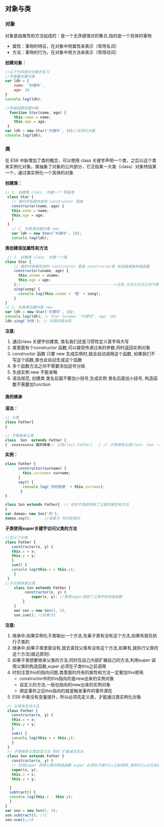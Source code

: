 ## 对象与类

### 对象

对象是由属性和方法组成的：是一个无序键值对的集合,指的是一个具体的事物

- 属性：事物的特征，在对象中用属性来表示（常用名词）
- 方法：事物的行为，在对象中用方法来表示（常用动词）

**创建对象：**

```js
//以下代码是对对象的复习
//字面量创建对象
var ldh = {
    name: '刘德华',
    age: 18
}
console.log(ldh);

//构造函数创建对象
  function Star(name, age) {
    this.name = name;
    this.age = age;
 }
var ldh = new Star('刘德华', 18)//实例化对象
console.log(ldh);	
```

### 类

在 ES6 中新增加了类的概念，可以使用 class 关键字声明一个类，之后以这个类来实例化对象。类抽象了对象的公共部分，它泛指某一大类（class）对象特指某一个，通过类实例化一个具体的对象

**创建类：**

```js
// 1. 创建类 class  创建一个 明星类
 class Star {
   // 类的共有属性放到 constructor 里面
   constructor(name, age) {
   this.name = name;
   this.age = age;
   }
 }
   // 2. 利用类创建对象 new
   var ldh = new Star('刘德华', 18);
   console.log(ldh);
```

**类创建添加属性和方法**

```js
 // 1. 创建类 class  创建一个类
class Star {
    // 类的共有属性放到 constructor 里面 constructor是 构造器或者构造函数
    constructor(uname, age) {
      this.uname = uname;
      this.age = age;
    }//------------------------------------------->注意,方法与方法之间不需要添加逗号
    sing(song) {
      console.log(this.uname + '唱' + song);
    }
}
// 2. 利用类创建对象 new
var ldh = new Star('刘德华', 18);
console.log(ldh); // Star {uname: "刘德华", age: 18}
ldh.sing('冰雨'); // 刘德华唱冰雨
```

**注意:**

1. 通过class 关键字创建类, 类名我们还是习惯性定义首字母大写
2. 类里面有个constructor 函数,可以接受传递过来的参数,同时返回实例对象
3. constructor 函数 只要 new 生成实例时,就会自动调用这个函数, 如果我们不写这个函数,类也会自动生成这个函数
4. 多个函数方法之间不需要添加逗号分隔
5. 生成实例 new 不能省略
6. 语法规范, 创建类 类名后面不要加小括号,生成实例 类名后面加小括号, 构造函数不需要加function

#### 类的继承

**语法：**

```js
// 父类
class Father{   
} 

// 子类继承父类
class  Son  extends Father {  
}  xxxxxxxxxx 类的继承// 父类class Father{   } // 子类继承父类class  Son  extends Father {  }  js
```

**实例：**

```js
class Father {
      constructor(surname) {
        this.surname= surname;
      }
      say() {
        console.log('你的姓是' + this.surname);
       }
}

class Son extends Father{  // 这样子类就继承了父类的属性和方法
}
var damao= new Son('刘');
damao.say();      //结果为 你的姓是刘
```

**子类使用super关键字访问父类的方法**

```js
//定义了父类
class Father {
   constructor(x, y) {
   this.x = x;
   this.y = y;
   }
   sum() {
   console.log(this.x + this.y);
	}
 }
//子元素继承父类
    class Son extends Father {
   		 constructor(x, y) {
    		super(x, y); //使用super调用了父类中的构造函数
    	}
    }
    var son = new Son(1, 2);
    son.sum(); //结果为3
```

**注意:** 

1. 继承中,如果实例化子类输出一个方法,先看子类有没有这个方法,如果有就先执行子类的
2. 继承中,如果子类里面没有,就去查找父类有没有这个方法,如果有,就执行父类的这个方法(就近原则)
3. 如果子类想要继承父类的方法,同时在自己内部扩展自己的方法,利用super 调用父类的构造函数,super 必须在子类this之前调用
4. 时刻注意this的指向问题,类里面的共有的属性和方法一定要加this使用.
   - constructor中的this指向的是new出来的实例对象 
   - 自定义的方法,一般也指向的new出来的实例对象
   - 绑定事件之后this指向的就是触发事件的事件源在 
5. ES6 中类没有变量提升，所以必须先定义类，才能通过类实例化对象

```js
 // 父类有加法方法
 class Father {
   constructor(x, y) {
   this.x = x;
   this.y = y;
   }
   sum() {
   console.log(this.x + this.y);
   }
 }
 // 子类继承父类加法方法 同时 扩展减法方法
 class Son extends Father {
   constructor(x, y) {
   // 利用super 调用父类的构造函数 super 必须在子类this之前调用,放到this之后会报错
   super(x, y);
   this.x = x;
   this.y = y;

  }
  subtract() {
  console.log(this.x - this.y);
  }
}
var son = new Son(5, 3);
son.subtract(); //2
son.sum();//8
```

